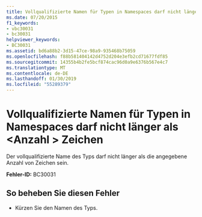 ```yaml
---
title: Vollqualifizierte Namen für Typen in Namespaces darf nicht länger als <number> Zeichen
ms.date: 07/20/2015
f1_keywords:
- vbc30031
- bc30031
helpviewer_keywords:
- BC30031
ms.assetid: bd6a88b2-3d15-47ce-98a9-935468b75059
ms.openlocfilehash: f88b581404142d4752d204e3efb2cd71677fdf85
ms.sourcegitcommit: 14355b4b2fe5bcf874cac96d0a9e6376b567e4c7
ms.translationtype: MT
ms.contentlocale: de-DE
ms.lasthandoff: 01/30/2019
ms.locfileid: "55289379"
---
```

# <a name="fully-qualified-names-for-types-in-namespaces-cannot-be-longer-than-number-characters"></a>Vollqualifizierte Namen für Typen in Namespaces darf nicht länger als \<Anzahl > Zeichen
Der vollqualifizierte Name des Typs darf nicht länger als die angegebene Anzahl von Zeichen sein.  
  
 **Fehler-ID:** BC30031  
  
## <a name="to-correct-this-error"></a>So beheben Sie diesen Fehler  
  
-   Kürzen Sie den Namen des Typs.  
  

